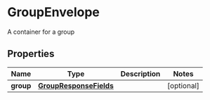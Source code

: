 

# GroupEnvelope

A container for a group
## Properties

Name | Type | Description | Notes
------------ | ------------- | ------------- | -------------
**group** | [**GroupResponseFields**](GroupResponseFields.md) |  |  [optional]



